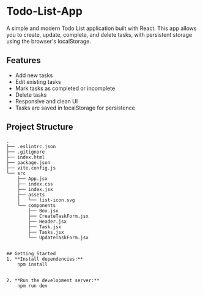 # Todo-List-App

A simple and modern Todo List application built with React. This app allows you to create, update, complete, and delete tasks, with persistent storage using the browser's localStorage.

## Features

- Add new tasks
- Edit existing tasks
- Mark tasks as completed or incomplete
- Delete tasks
- Responsive and clean UI
- Tasks are saved in localStorage for persistence

## Project Structure

```
.
├── .eslintrc.json
├── .gitignore
├── index.html
├── package.json
├── vite.config.js
└── src
    ├── App.jsx
    ├── index.css
    ├── index.jsx
    ├── assets
    │   └── list-icon.svg
    └── components
        ├── Box.jsx
        ├── CreateTaskForm.jsx
        ├── Header.jsx
        ├── Task.jsx
        ├── Tasks.jsx
        └── UpdateTaskForm.jsx


## Getting Started
1. **Install dependencies:**
    npm install
   

2. **Run the development server:**
    npm run dev
   